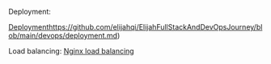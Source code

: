 
Deployment:

[Deployment](https://github.com/elijahqi/ElijahFullStackAndDevOpsJourney/blob/main/devops/deployment.md)https://github.com/elijahqi/ElijahFullStackAndDevOpsJourney/blob/main/devops/deployment.md)

Load balancing:
[Nginx load balancing](https://github.com/elijahqi/ElijahFullStackAndDevOpsJourney/blob/main/devops/nginx-load-balancing.md)
